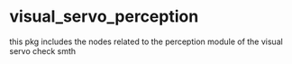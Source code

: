 # visual_servo_perception
this pkg includes the nodes related to the perception module of the visual servo
check smth
